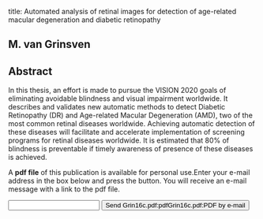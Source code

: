 title: Automated analysis of retinal images for detection of age-related macular degeneration and diabetic retinopathy

## M. van Grinsven

## Abstract
In this thesis, an effort is made to pursue the VISION 2020 goals of eliminating avoidable blindness and visual impairment worldwide. It describes and validates new automatic methods to detect Diabetic Retinopathy (DR) and Age-related Macular Degeneration (AMD), two of the most common retinal diseases worldwide. Achieving automatic detection of these diseases will facilitate and accelerate implementation of screening programs for retinal diseases worldwide. It is estimated that 80% of blindness is preventable if timely awareness of presence of these diseases is achieved.

A <b>pdf file</b> of this publication is available for personal use.Enter your e-mail address in the box below and press the button. You will receive an e-mail message with a link to the pdf file.
<form action="sender.php">  <input type="text" name="email">  <input type="submit" value="Send Grin16c.pdf:pdfGrin16c.pdf:PDF by e-mail"></form>